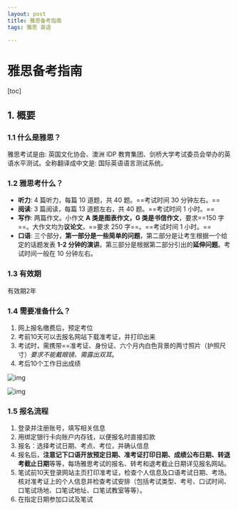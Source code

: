 ```yaml
---
layout: post
title: 雅思备考指南
tags: 雅思 英语

---
```


# 雅思备考指南

[toc]

## 1. 概要

### 1.1 什么是雅思？

雅思考试是由: 英国文化协会、澳洲 IDP 教育集团、剑桥大学考试委员会举办的英语水平测试。全称翻译成中文是: 国际英语语言测试系统。

### 1.2 雅思考什么？

- **听力**: 4 篇听力，每篇 10 道题，共 40 题。==考试时间 30 分钟左右。==
- **阅读**: 3 篇阅读，每篇 13 道题左右，共 40 题。==考试时间 1 小时。==
- **写作**: 两篇作文。小作文 **A 类是图表作文，G 类是书信作文**，要求==150 字==。大作文均为**议论文**，==要求 250 字==。==考试时间 1 小时。==
- **口语**: 三个部分，**第一部分是一些简单的问题**，第二部分是让考生根据一个给定的话题发表 **1-2 分钟的演讲**。第三部分是根据第二部分引出的**延伸问题**。考试时间一般在 10 分钟左右。

### 1.3 有效期

有效期2年

### 1.4 需要准备什么？

1. 网上报名缴费后，预定考位
2. 考前10天可以去报名网站下载准考证，并打印出来
3. 考试时，需携带==准考证、身份证、六个月内白色背景的两寸照片（护照尺寸）*要求不能戴眼镜、需露出双耳*。
4. 考后10个工作日出成绩

![img](https://mmbiz.qpic.cn/mmbiz_png/icqYwDXDxqyd3wgJW3em3ic2ptec9apwZEqLccKWwu9kxrsvibdzYtpUdFniaIzMANumW2EicPTYtqMe6D4ZWDwZ9xw/640?wx_fmt=png)

![img](https://mmbiz.qpic.cn/mmbiz_png/icqYwDXDxqyd3wgJW3em3ic2ptec9apwZE4cFbvcrvTYV8uFCcicsxjSBnlcXNtBkM8LjQ7bXtPwfvF47J9giaSLdA/640?wx_fmt=png)

###  1.5 报名流程

1. 登录并注册账号，填写相关信息
2. 用绑定银行卡向账户内存钱，以便报名时直接扣款
3. 报名：选择考试日期、考点、考位，并确认信息
4. 报名后，**注意记下口语开放预定日期、准考证打印日期、成绩公布日期、转退考截止日期**等等，每场雅思考试的报名、转考和退考截止日期详见报名网站。
5. 笔试前10天登录网站主页打印准考证，检查个人信息及口语考试日期、考场。核对准考证上的个人信息并检查考试安排（包括考试类型、考号、口试时间、口笔试场地、口笔试地址、口笔试教室等等）。
6. 在指定日期参加口试及笔试